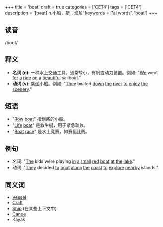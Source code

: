+++
title = 'boat'
draft = true
categories = ['CET4']
tags = ['CET4']
description = '[bəut] n.小船，艇；渔船'
keywords = ['ai words', 'boat']
+++

## 读音
/boʊt/

## 释义
- **名词 (n)**: 一种水上交通工具，通常较小，有帆或动力装置。例如: "[We](/post/we/) went [for](/post/for/) [a](/post/a/) [ride](/post/ride/) [on](/post/on/) [a](/post/a/) [beautiful](/post/beautiful/) sailboat."
- **动词 (v)**: 乘坐小船。例如: "[They](/post/they/) boated [down](/post/down/) [the](/post/the/) [river](/post/river/) [to](/post/to/) [enjoy](/post/enjoy/) [the](/post/the/) [scenery](/post/scenery/)."

## 短语
- "[Row](/post/row/) [boat](/post/boat/)" 指划桨的小船。
- "[Life](/post/life/) [boat](/post/boat/)" 是救生艇，用于紧急疏散。
- "[Boat](/post/boat/) [race](/post/race/)" 是水上竞赛，如赛艇比赛。

## 例句
- 名词: "[The](/post/the/) kids were playing [in](/post/in/) [a](/post/a/) [small](/post/small/) [red](/post/red/) [boat](/post/boat/) [at](/post/at/) [the](/post/the/) [lake](/post/lake/)."
- 动词: "[They](/post/they/) decided [to](/post/to/) [boat](/post/boat/) [along](/post/along/) [the](/post/the/) [coast](/post/coast/) [to](/post/to/) [explore](/post/explore/) [nearby](/post/nearby/) islands."

## 同义词
- [Vessel](/post/vessel/)
- [Craft](/post/craft/)
- [Ship](/post/ship/) (在某些上下文中)
- [Canoe](/post/canoe/)
- Kayak

